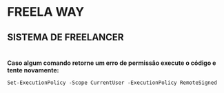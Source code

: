 # FREELA WAY
## SISTEMA DE FREELANCER
#
**Caso algum comando retorne um erro de permissão execute o código e tente novamente:**
~~~ shell
Set-ExecutionPolicy -Scope CurrentUser -ExecutionPolicy RemoteSigned
~~~

